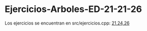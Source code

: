 # Ejercicios-Arboles-ED-21-21-26
Los ejercicios se encuentran en src/ejercicios.cpp: [21,24,26](https://github.com/yerasiito/Ejercicios-Arboles-ED-21-21-26/blob/main/src/ejercicios.cpp)
